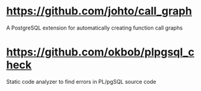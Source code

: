 # https://github.com/johto/call_graph
A PostgreSQL extension for automatically creating function call graphs

# https://github.com/okbob/plpgsql_check 
Static code analyzer to find errors in PL/pgSQL source code
